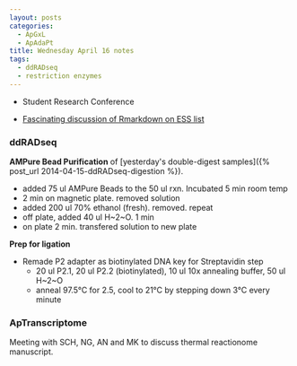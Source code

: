 ```yaml
---
layout: posts
categories: 
  - ApGxL
  - ApAdaPt
title: Wednesday April 16 notes
tags: 
  - ddRADseq
  - restriction enzymes
---
```


* Student Research Conference

* [Fascinating discussion of Rmarkdown on ESS list](https://stat.ethz.ch/pipermail/ess-help/2014-March/009764.html)


### ddRADseq

**AMPure Bead Purification** of [yesterday's double-digest samples]({% post_url 2014-04-15-ddRADseq-digestion %}).

- added 75 ul AMPure Beads to the 50 ul rxn. Incubated 5 min room temp
- 2 min on magnetic plate. removed solution
- added 200 ul 70% ethanol (fresh). removed. repeat
- off plate, added 40 ul H~2~O. 1 min
- on plate 2 min. transfered solution to new plate

**Prep for ligation**

- Remade P2 adapter as biotinylated DNA key for Streptavidin step
  - 20 ul P2.1, 20 ul P2.2 (biotinylated), 10 ul 10x annealing buffer, 50 ul H~2~O
  - anneal 97.5°C for 2.5, cool to 21°C by stepping down 3°C every minute


### ApTranscriptome

Meeting with SCH, NG, AN and MK to discuss thermal reactionome manuscript.
